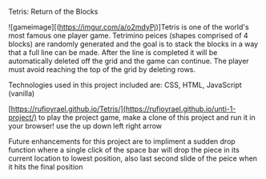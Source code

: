 Tetris: Return of the Blocks

![gameimage][(https://imgur.com/a/o2mdyPj)]Tetris is one of the world's most famous one player game. Tetrimino peices (shapes comprised of 4 blocks) are randomly generated and the goal is to stack the blocks in a way that a full line can be made. After the line is completed it will be automatically deleted off the grid and the game can continue. The player must avoid reaching the top of the grid by deleting rows.

Technologies used in this project included are: CSS, HTML, JavaScript (vanilla)

[https://rufioyrael.github.io/Tetris/](https://rufioyrael.github.io/unti-1-project/) to play the project game, make a clone of this project and run it in your browser! use the up down left right arrow

Future enhancements for this project are to impliment a sudden drop function where a single click of the space bar will drop the piece in its current location to lowest position, also last second slide of the peice when it hits the final position
